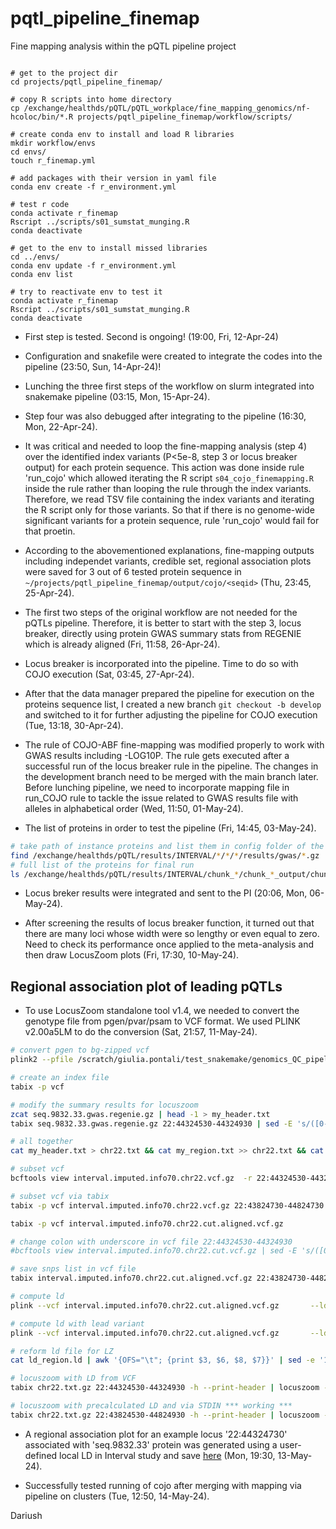 # pqtl_pipeline_finemap
Fine mapping analysis within the pQTL pipeline project

```{bash}

# get to the project dir
cd projects/pqtl_pipeline_finemap/

# copy R scripts into home directory
cp /exchange/healthds/pQTL/pQTL_workplace/fine_mapping_genomics/nf-hcoloc/bin/*.R projects/pqtl_pipeline_finemap/workflow/scripts/

# create conda env to install and load R libraries
mkdir workflow/envs
cd envs/
touch r_finemap.yml

# add packages with their version in yaml file
conda env create -f r_environment.yml 

# test r code
conda activate r_finemap
Rscript ../scripts/s01_sumstat_munging.R 
conda deactivate

# get to the env to install missed libraries
cd ../envs/
conda env update -f r_environment.yml 
conda env list

# try to reactivate env to test it
conda activate r_finemap
Rscript ../scripts/s01_sumstat_munging.R
conda deactivate

```

- First step is tested. Second is ongoing! (19:00, Fri, 12-Apr-24)

- Configuration and snakefile were created to integrate the codes into the pipeline (23:50, Sun, 14-Apr-24)!

- Lunching the three first steps of the workflow on slurm integrated into snakemake pipeline (03:15, Mon, 15-Apr-24).

- Step four was also debugged after integrating to the pipeline (16:30, Mon, 22-Apr-24).

- It was critical and needed to loop the fine-mapping analysis (step 4) over the identified index variants (P<5e-8, step 3 or locus breaker output) for each protein sequence. This action was done inside rule 'run_cojo' which allowed iterating the R script `s04_cojo_finemapping.R` inside the rule rather than looping the rule through the index variants. Therefore, we read TSV file containing the index variants and iterating the R script only for those variants. So that if there is no genome-wide significant variants for a protein sequence, rule 'run_cojo' would fail for that proetin.

- According to the abovementioned explanations, fine-mapping outputs including independet variants, credible set, regional association plots were saved for 3 out of 6 tested protein sequence in `~/projects/pqtl_pipeline_finemap/output/cojo/<seqid>` (Thu, 23:45, 25-Apr-24).

- The first two steps of the original workflow are not needed for the pQTLs pipeline. Therefore, it is better to start with the step 3, locus breaker, directly using protein GWAS summary stats from REGENIE which is already aligned (Fri, 11:58, 26-Apr-24). 

- Locus breaker is incorporated into the pipeline. Time to do so with COJO execution (Sat, 03:45, 27-Apr-24).

- After that the data manager prepared the pipeline for execution on the proteins sequence list, I created a new branch `git checkout -b develop` and switched to it for further adjusting the pipeline for COJO execution (Tue, 13:18, 30-Apr-24).

- The rule of COJO-ABF fine-mapping was modified properly to work with GWAS results including -LOG10P. The rule gets executed after a successful run of the locus breaker rule in the pipeline. The changes in the development branch need to be merged with the main branch later. Before lunching pipeline, we need to incorporate mapping file in run_COJO rule to tackle the issue related to GWAS results file with alleles in alphabetical order (Wed, 11:50, 01-May-24).

- The list of proteins in order to test the pipeline (Fri, 14:45, 03-May-24).

```bash
# take path of instance proteins and list them in config folder of the pipeline 
find /exchange/healthds/pQTL/results/INTERVAL/*/*/*/results/gwas/*.gz | grep -E '19819.7|12708.91|12730.3|7930.3|7935.26|7943.16|13124.20' > path_list.txt /scratch/.../projects/conf/path_list.txt
# full list of the proteins for final run
ls /exchange/healthds/pQTL/results/INTERVAL/chunk_*/chunk_*_output/chunk_*/results/gwas/seq.*.gwas.regenie.gz > /scratch/.../projects/conf/path_list.txt
```

- Locus breker results were integrated and sent to the PI (20:06, Mon, 06-May-24).

- After screening the results of locus breaker function, it turned out that there are many loci whose width were so lengthy or even equal to zero. Need to check its performance once applied to the meta-analysis and then draw LocusZoom plots (Fri, 17:30, 10-May-24).

## Regional association plot of leading pQTLs

- To use LocusZoom standalone tool v1.4, we needed to convert the genotype file from pgen/pvar/psam to VCF format. We used PLINK v2.00a5LM to do the conversion (Sat, 21:57, 11-May-24).

``` bash
# convert pgen to bg-zipped vcf
plink2 --pfile /scratch/giulia.pontali/test_snakemake/genomics_QC_pipeline/results/pgen/impute_recoded_selected_sample_filter_hq_var_19 --recode vcf bgz --out interval.imputed.info70.chr22

# create an index file
tabix -p vcf 

# modify the summary results for locuszoom
zcat seq.9832.33.gwas.regenie.gz | head -1 > my_header.txt
tabix seq.9832.33.gwas.regenie.gz 22:44324530-44324930 | sed -E 's/([0-9]+:[0-9]+):([A-Z]):([A-Z])/\1_\2\/\3/g' > my_region.txt

# all together
cat my_header.txt > chr22.txt && cat my_region.txt >> chr22.txt && cat chr22.txt | bgzip > chr22.txt.gz && tabix chr22.txt.gz -s1 -b2 -e2 -f

# subset vcf
bcftools view interval.imputed.info70.chr22.vcf.gz  -r 22:44324530-44324930 -Oz -o interval.imputed.info70.chr22.cut.vcf.gz

# subset vcf via tabix
tabix -p vcf interval.imputed.info70.chr22.vcf.gz 22:43824730-44824730 --print-header | sed -E 's/([0-9]+:[0-9]+):([A-Z]):([A-Z])/\1_\2\/\3/g' | bgzip > interval.imputed.info70.chr22.cut.aligned.vcf.gz

tabix -p vcf interval.imputed.info70.chr22.cut.aligned.vcf.gz

# change colon with underscore in vcf file 22:44324530-44324930
#bcftools view interval.imputed.info70.chr22.cut.vcf.gz | sed -E 's/([0-9]+:[0-9]+):([A-Z]):([A-Z])/\1_\2\/\3/g' | bgzip > interval.imputed.info70.chr22.cut.aligned.vcf.gz

# save snps list in vcf file
tabix interval.imputed.info70.chr22.cut.aligned.vcf.gz 22:43824730-44824730 | cut -f3 > snp.list

# compute ld
plink --vcf interval.imputed.info70.chr22.cut.aligned.vcf.gz       --ld-snp-list snp.list        --ld-window 10000    --ld-window-kb 250    --r2 dprime        --ld-window-r2 0        --out ld_region

# compute ld with lead variant
plink --vcf interval.imputed.info70.chr22.cut.aligned.vcf.gz       --ld-snp 22:44324730_T/C      --ld-window 10000        --ld-window-kb 500        --r2 dprime        --ld-window-r2 0        --out ld_region

# reform ld file for LZ
cat ld_region.ld | awk '{OFS="\t"; {print $3, $6, $8, $7}}' | sed -e '1s/SNP_A/snp1/' -e '1s/SNP_B/snp2/' -e '1s/DP/dprime/' -e '1s/R2/rsquare/' > my_ld.txt

# locuszoom with LD from VCF
tabix chr22.txt.gz 22:44324530-44324930 -h --print-header | locuszoom --metal - --markercol ID --pvalcol LOG10P --no-transform --refsnp 22:44324730  --flank 200  --build hg19 --ld-vcf interval.imputed.info70.chr22.cut.aligned.vcf.gz  --plotonly --prefix "13-Mar-24_ld_vcf"

# locuszoom with precalculated LD and via STDIN *** working ***
tabix chr22.txt.gz 22:43824530-44824930 -h --print-header | locuszoom --metal - --markercol ID --pvalcol LOG10P --no-transform --refsnp 22:44324730  --flank 250kbp  --build hg19 --ld my_ld.txt  --ld-measure rsquare --plotonly --prefix "13-Mar-24_ld_user"

```

- A regional association plot for an example locus '22:44324730' associated with 'seq.9832.33' protein was generated using a user-defined local LD in Interval study and save [here](/home/dariush.ghasemi/projects/pqtl_pipeline_finemap/lz_plot/13-Mar-24_ld_user_240513_22_44324730.pdf) (Mon, 19:30, 13-May-24).

- Successfully tested running of cojo after merging with mapping via pipeline on clusters (Tue, 12:50, 14-May-24).

Dariush